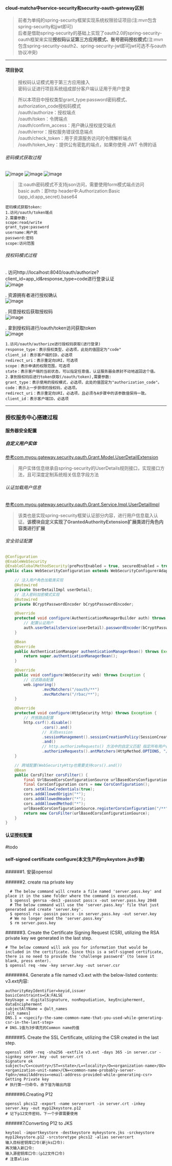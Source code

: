 ####  cloud-matcha中service-security和security-oauth-gateway区别  

> 前者为单纯的spring-security框架实现系统权限验证项目(注:mvn包含spring-security和jjwt即可)  
后者是借助spring-security的基础上实现了oauth2.0的spring-security-oauth框架来实现**授权码认证第三方应用模式、账号密码授权模式**(注:mvn包含spring-security-oauth2、spring-security-jwt即可jwt可选不与oauth协议冲突)

<hr />

#### 项目协议  

> 授权码认证模式用于第三方应用接入  
密码认证进行项目系统组成部分客户端认证用于用户登录  

> 所以本项目中授权类型grant_type:password密码模式、authorization_code授权码模式  
/oauth/authorize：授权端点  
/oauth/token：令牌端点  
/oauth/confirm_access：用户确认授权提交端点  
/oauth/error：授权服务错误信息端点  
/oauth/check_token：用于资源服务访问的令牌解析端点  
/oauth/token_key：提供公有密匙的端点，如果你使用 JWT 令牌的话   

###### 密码模式获取过程  
![image](https://github.com/enjoysun/Security/blob/master/security-oauth-gateway/src/main/resources/images/grant_type_password.png)
![image](https://github.com/enjoysun/Security/blob/master/security-oauth-gateway/src/main/resources/images/grant_type_password_paramaters.png)
![image](https://github.com/enjoysun/Security/blob/master/security-oauth-gateway/src/main/resources/images/grant_type_password_success.png)

> 注:oauth密码模式不支持json访问，需要使用form模式端点访问  
basic auth：即http header中:Authorization:Basic (app_id:app_secret).base64

```text
密码模式获取token:
1.访问/oauth/token端点
2.需要参数:
scope:read/write
grant_type:password
username:用户民
password:密码
scope:访问范围
```

###### 授权码模式过程 

. 访问http://localhost:8040/oauth/authorize?client_id=app_id&response_type=code进行登录认证  
![image](https://github.com/enjoysun/Security/blob/master/security-oauth-gateway/src/main/resources/images/grant_type_code_login.png)

. 资源拥有者进行授权确认  
![image](https://github.com/enjoysun/Security/blob/master/security-oauth-gateway/src/main/resources/images/grant_type_code_authorize.png)

. 同意授权后获取授权码  
![image](https://github.com/enjoysun/Security/blob/master/security-oauth-gateway/src/main/resources/images/grant_type_code_authorize_code.png)  

. 拿到授权码进行/oauth/token访问获取token  
![image](https://github.com/enjoysun/Security/blob/master/security-oauth-gateway/src/main/resources/images/grant_type_anthorize_success.png)

```text
1.访问/oauth/authorize进行授权码获取(进行登录)
response_type：表示授权类型，必选项，此处的值固定为"code"
client_id：表示客户端的ID，必选项
redirect_uri：表示重定向URI，可选项
scope：表示申请的权限范围，可选项
state：表示客户端的当前状态，可以指定任意值，认证服务器会原封不动地返回这个值。
2.拿到授权码后进行token获取(/oauth/token),需要参数:
grant_type：表示使用的授权模式，必选项，此处的值固定为"authorization_code"。
code：表示上一步获得的授权码，必选项。
redirect_uri：表示重定向URI，必选项，且必须与A步骤中的该参数值保持一致。
client_id：表示客户端ID，必选项
```

<hr />

### 授权服务中心搭建过程  

#### 服务器安全配置  

##### 自定义用户实体  

[参考com.myou.gateway.security.oauth.Grant.Model.UserDetailExtension](#https://github.com/enjoysun/Security/blob/master/security-oauth-gateway/src/main/java/com/myou/gateway/security/oauth/Grant/Model/UserDetailExtension.java)

>用户实体信息继承自spring-security的UserDetails规则接口，实现接口方法，且可深度定制系统相关信息字段方法  

###### 认证加载用户信息  

[参考com.myou.gateway.security.oauth.Grant.Service.Impl.UserDetailImpl](https://github.com/enjoysun/Security/blob/master/security-oauth-gateway/src/main/java/com/myou/gateway/security/oauth/Grant/Service/Impl/UserDetailImpl.java)

>该类也是实现spring-security框架认证部分内容，进行用户信息载入认证。**该模块自定义实现了GrantedAuthorityExtension扩展类进行角色内容类进行扩展**

###### 安全验证配置  

```java
@Configuration
@EnableWebSecurity
@EnableGlobalMethodSecurity(prePostEnabled = true, securedEnabled = true, jsr250Enabled = true)
public class WebSecurityConfiguration extends WebSecurityConfigurerAdapter {

    // 注入用户角色加载类实现
    @Autowired
    private UserDetailImpl userDetail;
    // 注入密码加密模式实现
    @Autowired
    private BCryptPasswordEncoder bCryptPasswordEncoder;

    @Override
    protected void configure(AuthenticationManagerBuilder auth) throws Exception {
        // 配置认证用户
        auth.userDetailsService(userDetail).passwordEncoder(bCryptPasswordEncoder);
    }

    @Bean
    @Override
    public AuthenticationManager authenticationManagerBean() throws Exception {
        return super.authenticationManagerBean();
    }

    @Override
    public void configure(WebSecurity web) throws Exception {
        // 过滤路由配置
        web.ignoring()
                .mvcMatchers("/oauth/**")
                .mvcMatchers("/rbac/**");
    }

    @Override
    protected void configure(HttpSecurity http) throws Exception {
        // 开放路由配置
        http.csrf().disable()
                .cors().and()
                // 关闭session
                .sessionManagement().sessionCreationPolicy(SessionCreationPolicy.STATELESS)
                .and()
                // http.authorizeRequests() 方法中的自定义匹配 指定所有用户都可以访问antMatchers路由内容，未匹配的路由需要进行身份验证
                .authorizeRequests().antMatchers(HttpMethod.OPTIONS, "/**").permitAll().anyRequest().authenticated();
    }

    // 跨域配置(WebSecurityHttp也需要支持cors().and())
    @Bean
    public CorsFilter corsFilter() {
        final UrlBasedCorsConfigurationSource urlBasedCorsConfigurationSource = new UrlBasedCorsConfigurationSource();
        final CorsConfiguration cors = new CorsConfiguration();
        cors.setAllowCredentials(true);
        cors.addAllowedOrigin("*");
        cors.addAllowedHeader("*");
        cors.addAllowedMethod("*");
        urlBasedCorsConfigurationSource.registerCorsConfiguration("/**", cors);
        return new CorsFilter(urlBasedCorsConfigurationSource);
    }
}
```

#### 认证授权配置  

#todo


#### self-signed certificate configure(本文生产的mykeystore.jks步骤)  

######1. 安装openssl

######2. create rsa private key  
```shell
  # The below command will create a file named 'server.pass.key' and place it in the same folder where the command is executed. 
  $ openssl genrsa -des3 -passout pass:x -out server.pass.key 2048
  # The below command will use the 'server.pass.key' file that just generated and create 'server.key'.
  $ openssl rsa -passin pass:x -in server.pass.key -out server.key
  # We no longer need the 'server.pass.key'
  $ rm server.pass.key
```  
######3. Create the Certificate Signing Request (CSR), utilizing the RSA private key we generated in the last step.
```shell
# The below command will ask you for information that would be included in the certificate. Since this is a self-signed certificate, there is no need to provide the 'challenge password' (to leave it blank, press enter).
$ openssl req -new -key server.key -out server.csr
```  

#######4. Generate a file named v3.ext with the below-listed contents:  
v3.ext内容:
```ext
authorityKeyIdentifier=keyid,issuer
basicConstraints=CA:FALSE
keyUsage = digitalSignature, nonRepudiation, keyEncipherment, dataEncipherment
subjectAltName = @alt_names
[alt_names]
DNS.1 = <specify-the-same-common-name-that-you-used-while-generating-csr-in-the-last-step>
# DNS.1值为3步填充的Common name的值
```

######5. Create the SSL Certificate, utilizing the CSR created in the last step.  

```shell
openssl x509 -req -sha256 -extfile v3.ext -days 365 -in server.csr -signkey server.key -out server.crt
Signature ok
subject=/C=<country>/ST=<state>/L=<locality>/O=<organization-name>/OU=<organization-unit-name>/CN=<common-name-probably-server-fqdn>/emailAddress=<email-address-provided-while-generating-csr>
Getting Private key
# 执行第一行命令，余下皆为输出内容
```

######6.Creating P12  

```shell
openssl pkcs12 -export -name servercert -in server.crt -inkey server.key -out myp12keystore.p12
# 记下p12文件密码，下一个步骤需要使用
```  

######7.Converting P12 to JKS  
```shell
keytool -importkeystore -destkeystore mykeystore.jks -srckeystore myp12keystore.p12 -srcstoretype pkcs12 -alias servercert
输入目标密钥库口令(新jks口令):
再次输入新口令:
输入源密钥库口令:(p12文件口令)
# 注意alias
```